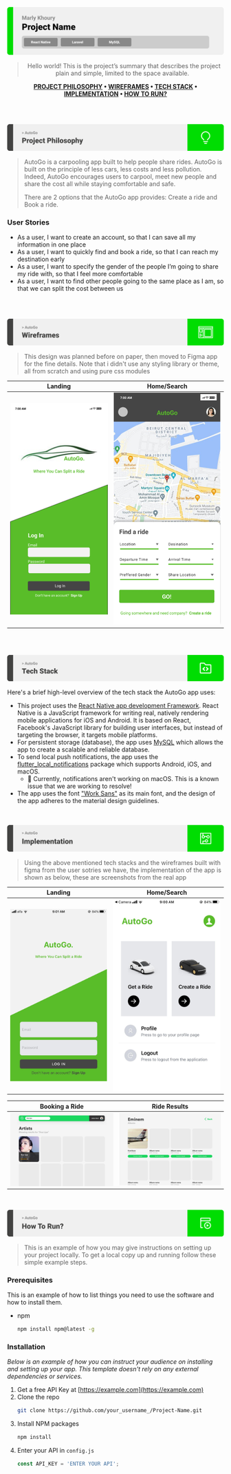 <img src="./readme/title1.svg"/>

<div align="center">

> Hello world! This is the project’s summary that describes the project plain and simple, limited to the space available.  

**[PROJECT PHILOSOPHY](https://github.com/MarlyKhoury/AutoGo#-project-philosophy) • [WIREFRAMES](https://github.com/MarlyKhoury/AutoGo#-wireframes) • [TECH STACK](https://github.com/MarlyKhoury/AutoGo#-tech-stack) • [IMPLEMENTATION](https://github.com/MarlyKhoury/AutoGo#-impplementation) • [HOW TO RUN?](https://github.com/MarlyKhoury/AutoGo#-how-to-run)**

</div>

<br><br>


<img src="./readme/title2.svg"/>

> AutoGo is a carpooling app built to help people share rides. AutoGo is built on the principle of less cars, less costs and less pollution. Indeed, AutoGo encourages users to carpool, meet new people and share the cost all while staying comfortable and safe.
> 
> There are 2 options that the AutoGo app provides: Create a ride and Book a ride.

### User Stories
- As a user, I want to create an account, so that I can save all my information in one place
- As a user, I want to quickly find and book a ride, so that I can reach my destination early
- As a user, I want to specify the gender of the people I’m going to share my ride with, so that I feel more comfortable
- As a user, I want to find other people going to the same place as I am, so that we can split the cost between us


<br><br>

<img src="./readme/title3.svg"/>

> This design was planned before on paper, then moved to Figma app for the fine details.
Note that i didn't use any styling library or theme, all from scratch and using pure css modules

| Landing  | Home/Search  |
| -----------------| -----|
| ![Landing](https://github.com/MarlyKhoury/AutoGo/blob/main/Demo/Landing_Page.jpg) | ![Home/Search](https://github.com/MarlyKhoury/AutoGo/blob/main/Demo/Ride_Booking_Page.jpg) |

<!-- | Artists results  | Artist's Albums  |
| -----------------| -----|
| ![Artists results](https://github.com/julescript/spotifyndr/blob/master/demo/Artists_Page.jpg) | ![Artist's Albums](https://github.com/julescript/spotifyndr/blob/master/demo/Albums_Page.jpg) | -->


<br><br>

<img src="./readme/title4.svg"/>

Here's a brief high-level overview of the tech stack the AutoGo app uses:

- This project uses the [React Native app development Framework](https://reactnative.dev/). React Native is a JavaScript framework for writing real, natively rendering mobile applications for iOS and Android. It is based on React, Facebook's JavaScript library for building user interfaces, but instead of targeting the browser, it targets mobile platforms.
- For persistent storage (database), the app uses [MySQL](https://www.mysql.com/) which allows the app to create a scalable and reliable database.
- To send local push notifications, the app uses the [flutter_local_notifications](https://pub.dev/packages/flutter_local_notifications) package which supports Android, iOS, and macOS.
  - 🚨 Currently, notifications aren't working on macOS. This is a known issue that we are working to resolve!
- The app uses the font ["Work Sans"](https://fonts.google.com/specimen/Work+Sans) as its main font, and the design of the app adheres to the material design guidelines.



<br><br>
<img src="./readme/title5.svg"/>

> Using the above mentioned tech stacks and the wireframes built with figma from the user sotries we have, the implementation of the app is shown as below, these are screenshots from the real app

| Landing  | Home/Search  |
| -----------------| -----|
| ![Landing](https://github.com/MarlyKhoury/AutoGo/blob/main/Demo/unnamed.jpg) | ![Home/Search](https://github.com/MarlyKhoury/AutoGo/blob/main/Demo/unnamed%20(4).jpg) |

| Booking a Ride  | Ride Results  |
| -----------------| -----|
| ![Artists results](https://github.com/julescript/spotifyndr/blob/master/demo/Artists_Page.jpg) | ![Artist's Albums](https://github.com/julescript/spotifyndr/blob/master/demo/Albums_Page.jpg) |


<br><br>
<img src="./readme/title6.svg"/>


> This is an example of how you may give instructions on setting up your project locally.
To get a local copy up and running follow these simple example steps.

### Prerequisites

This is an example of how to list things you need to use the software and how to install them.
* npm
  ```sh
  npm install npm@latest -g
  ```

### Installation

_Below is an example of how you can instruct your audience on installing and setting up your app. This template doesn't rely on any external dependencies or services._

1. Get a free API Key at [https://example.com](https://example.com)
2. Clone the repo
   ```sh
   git clone https://github.com/your_username_/Project-Name.git
   ```
3. Install NPM packages
   ```sh
   npm install
   ```
4. Enter your API in `config.js`
   ```js
   const API_KEY = 'ENTER YOUR API';
   ```


